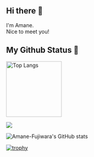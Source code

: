 ## Hi there 👋

I'm Amane.<br>
Nice to meet you!

## My Github Status 🔭

<img alt="Top Langs" height="150px" src="https://github-readme-stats.vercel.app/api/top-langs/?username=Amane-Fujiwara11&layout=compact&count_private=true&show_icons=true&theme=tokyonight" />

![](https://github-profile-summary-cards.vercel.app/api/cards/profile-details?username=Amane-Fujiwara11&theme=2077)

![Amane-Fujiwara's GitHub stats](https://github-readme-stats.vercel.app/api?username=Amane-Fujiwara11&show_icons=true&theme=radical)

[![trophy](https://github-profile-trophy.vercel.app/?username=Amane-Fujiwara11&theme=onedark&rank=SSS,SS,S,AAA,AA,A)](https://github.com/ryo-ma/github-profile-trophy)


<!--
**Amane-Fujiwara11/Amane-Fujiwara11** is a ✨ _special_ ✨ repository because its `README.md` (this file) appears on your GitHub profile.

Here are some ideas to get you started:

- 🔭 I’m currently working on ...
- 🌱 I’m currently learning ...
- 👯 I’m looking to collaborate on ...
- 🤔 I’m looking for help with ...
- 💬 Ask me about ...
- 📫 How to reach me: ...
- 😄 Pronouns: ...
- ⚡ Fun fact: ...
-->
